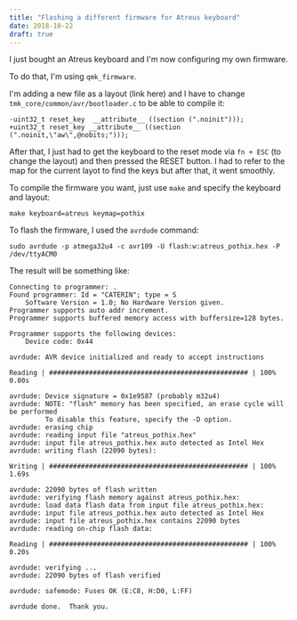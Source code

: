 ```yaml
---
title: "Flashing a different firmware for Atreus keyboard"
date: 2018-10-22
draft: true
---
```


I just bought an Atreus keyboard and I'm now configuring my own firmware.

To do that, I'm using `qmk_firmware`.

I'm adding a new file as a layout (link here) and I have to change
`tmk_core/common/avr/bootloader.c` to be able to compile it:

```
-uint32_t reset_key  __attribute__ ((section (".noinit")));
+uint32_t reset_key __attribute__ ((section (".noinit,\"aw\",@nobits;")));
```

After that, I just had to get the keyboard to the reset mode via `fn + ESC` (to
change the layout) and then pressed the RESET button. I had to refer to the map
for the current layot to find the keys but after that, it went smoothly.

To compile the firmware you want, just use `make` and specify the keyboard and layout:

```
make keyboard=atreus keymap=pothix
```

To flash the firmware, I used the `avrdude` command:

```
sudo avrdude -p atmega32u4 -c avr109 -U flash:w:atreus_pothix.hex -P /dev/ttyACM0
```

The result will be something like:

```
Connecting to programmer: .
Found programmer: Id = "CATERIN"; type = S
    Software Version = 1.0; No Hardware Version given.
Programmer supports auto addr increment.
Programmer supports buffered memory access with buffersize=128 bytes.

Programmer supports the following devices:
    Device code: 0x44

avrdude: AVR device initialized and ready to accept instructions

Reading | ################################################## | 100% 0.00s

avrdude: Device signature = 0x1e9587 (probably m32u4)
avrdude: NOTE: "flash" memory has been specified, an erase cycle will be performed
         To disable this feature, specify the -D option.
avrdude: erasing chip
avrdude: reading input file "atreus_pothix.hex"
avrdude: input file atreus_pothix.hex auto detected as Intel Hex
avrdude: writing flash (22090 bytes):

Writing | ################################################## | 100% 1.69s

avrdude: 22090 bytes of flash written
avrdude: verifying flash memory against atreus_pothix.hex:
avrdude: load data flash data from input file atreus_pothix.hex:
avrdude: input file atreus_pothix.hex auto detected as Intel Hex
avrdude: input file atreus_pothix.hex contains 22090 bytes
avrdude: reading on-chip flash data:

Reading | ################################################## | 100% 0.20s

avrdude: verifying ...
avrdude: 22090 bytes of flash verified

avrdude: safemode: Fuses OK (E:C8, H:D0, L:FF)

avrdude done.  Thank you.
```
